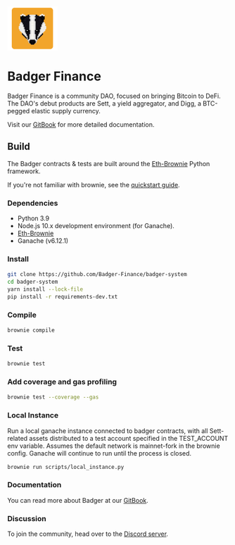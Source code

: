![Badger Logo](./images/badger-logo.png)
# Badger Finance 
Badger Finance is a community DAO, focused on bringing Bitcoin to DeFi. The DAO's debut products are Sett, a yield aggregator, and Digg, a BTC-pegged elastic supply currency.

Visit our [GitBook](https://app.gitbook.com/@badger-finance/s/badger-finance/) for more detailed documentation.

## Build
The Badger contracts & tests are built around the [Eth-Brownie](https://eth-brownie.readthedocs.io/en/stable/install.html) Python framework.

If you're not familiar with brownie, see the [quickstart guide](https://eth-brownie.readthedocs.io/en/stable/quickstart.html).


### Dependencies
- Python 3.9 
- Node.js 10.x development environment (for Ganache).
- [Eth-Brownie](https://eth-brownie.readthedocs.io/en/stable/install.html) 
- Ganache (v6.12.1)

### Install
```bash
git clone https://github.com/Badger-Finance/badger-system
cd badger-system
yarn install --lock-file
pip install -r requirements-dev.txt
```

### Compile

```bash
brownie compile
```

### Test

```bash
brownie test
```

### Add coverage and gas profiling

```bash
brownie test --coverage --gas
```

### Local Instance
Run a local ganache instance connected to badger contracts, with all Sett-related assets distributed to a test account specified in the TEST_ACCOUNT env variable. Assumes the default network is mainnet-fork in the brownie config. Ganache will continue to run until the process is closed.

```bash
brownie run scripts/local_instance.py
```

### Documentation

You can read more about Badger at our [GitBook](https://app.gitbook.com/@badger-finance/s/badger-finance/).

### Discussion

To join the community, head over to the [Discord server](https://discord.gg/CMzUcANy).
